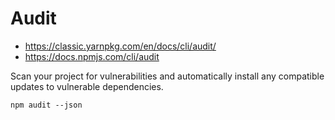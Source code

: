 # Audit

- https://classic.yarnpkg.com/en/docs/cli/audit/
- https://docs.npmjs.com/cli/audit

Scan your project for vulnerabilities and automatically install any compatible updates to vulnerable dependencies.

```
npm audit --json
```
